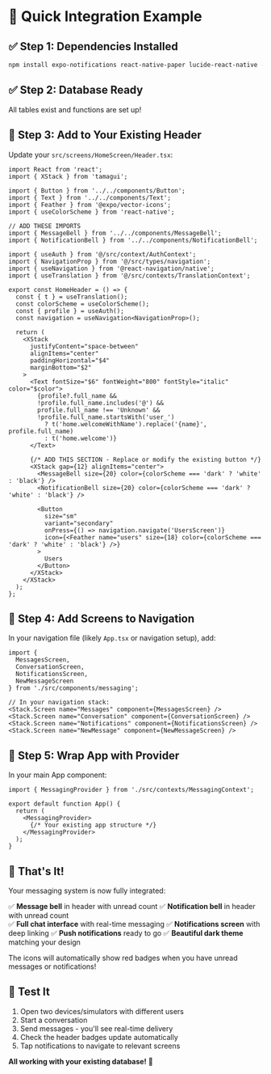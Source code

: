# 🚀 Quick Integration Example

## ✅ Step 1: Dependencies Installed
```bash
npm install expo-notifications react-native-paper lucide-react-native --legacy-peer-deps
```

## ✅ Step 2: Database Ready
All tables exist and functions are set up!

## 📱 Step 3: Add to Your Existing Header

Update your `src/screens/HomeScreen/Header.tsx`:

```tsx
import React from 'react';
import { XStack } from 'tamagui';

import { Button } from '../../components/Button';
import { Text } from '../../components/Text';
import { Feather } from '@expo/vector-icons';
import { useColorScheme } from 'react-native';

// ADD THESE IMPORTS
import { MessageBell } from '../../components/MessageBell';
import { NotificationBell } from '../../components/NotificationBell';

import { useAuth } from '@/src/context/AuthContext';
import { NavigationProp } from '@/src/types/navigation';
import { useNavigation } from '@react-navigation/native';
import { useTranslation } from '@/src/contexts/TranslationContext';

export const HomeHeader = () => {
  const { t } = useTranslation();
  const colorScheme = useColorScheme();
  const { profile } = useAuth();
  const navigation = useNavigation<NavigationProp>();
  
  return (
    <XStack
      justifyContent="space-between"
      alignItems="center"
      paddingHorizontal="$4"
      marginBottom="$2"
    >
      <Text fontSize="$6" fontWeight="800" fontStyle="italic" color="$color">
        {profile?.full_name &&
        !profile.full_name.includes('@') &&
        profile.full_name !== 'Unknown' &&
        !profile.full_name.startsWith('user_')
          ? t('home.welcomeWithName').replace('{name}', profile.full_name)
          : t('home.welcome')}
      </Text>

      {/* ADD THIS SECTION - Replace or modify the existing button */}
      <XStack gap={12} alignItems="center">
        <MessageBell size={20} color={colorScheme === 'dark' ? 'white' : 'black'} />
        <NotificationBell size={20} color={colorScheme === 'dark' ? 'white' : 'black'} />
        
        <Button
          size="sm"
          variant="secondary"
          onPress={() => navigation.navigate('UsersScreen')}
          icon={<Feather name="users" size={18} color={colorScheme === 'dark' ? 'white' : 'black'} />}
        >
          Users
        </Button>
      </XStack>
    </XStack>
  );
};
```

## 📱 Step 4: Add Screens to Navigation

In your navigation file (likely `App.tsx` or navigation setup), add:

```tsx
import { 
  MessagesScreen, 
  ConversationScreen, 
  NotificationsScreen, 
  NewMessageScreen 
} from './src/components/messaging';

// In your navigation stack:
<Stack.Screen name="Messages" component={MessagesScreen} />
<Stack.Screen name="Conversation" component={ConversationScreen} />
<Stack.Screen name="Notifications" component={NotificationsScreen} />
<Stack.Screen name="NewMessage" component={NewMessageScreen} />
```

## 📱 Step 5: Wrap App with Provider

In your main App component:

```tsx
import { MessagingProvider } from './src/contexts/MessagingContext';

export default function App() {
  return (
    <MessagingProvider>
      {/* Your existing app structure */}
    </MessagingProvider>
  );
}
```

## 🎯 That's It!

Your messaging system is now fully integrated:

✅ **Message bell** in header with unread count
✅ **Notification bell** in header with unread count  
✅ **Full chat interface** with real-time messaging
✅ **Notifications screen** with deep linking
✅ **Push notifications** ready to go
✅ **Beautiful dark theme** matching your design

The icons will automatically show red badges when you have unread messages or notifications!

## 🧪 Test It

1. Open two devices/simulators with different users
2. Start a conversation 
3. Send messages - you'll see real-time delivery
4. Check the header badges update automatically
5. Tap notifications to navigate to relevant screens

**All working with your existing database!** 🚀 